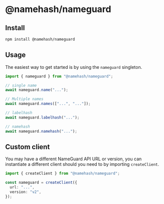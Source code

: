 # @namehash/nameguard

## Install

```bash
npm install @namehash/nameguard
```

## Usage

The easiest way to get started is by using the `nameguard` singleton.

```ts
import { nameguard } from "@namehash/nameguard";

// single name
await nameguard.name("...");

// Multiple names
await nameguard.names(["...", "..."]);

// labelhash
await nameguard.labelhash("...");

// namehash
await nameguard.namehash("...");
```

## Custom client

You may have a different NameGuard API URL or version, you can instantiate a different client should you need to by importing `createClient`.

```ts
import { createClient } from "@namehash/nameguard";

const nameguard = createClient({
  url: "...",
  version: "v2",
});
```
